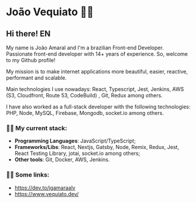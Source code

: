 # João Vequiato :man_technologist:

## Hi there! EN
My name is João Amaral and I'm a brazilian Front-end Developer. Passionate front-end developer with 14+ years of experience. So, welcome to my Github profile!

My mission is to make internet applications more beautiful, easier, reactive, performant and scalable.

Main technologies I use nowadays: React, Typescript, Jest, Jenkins, AWS (S3, Cloudfront, Route 53, CodeBuild) , Git, Redux among others.

I have also worked as a full-stack developer with the following technologies: PHP, Node, MySQL, Firebase, Mongodb, socket.io among others.

### :man_technologist: My current stack:
 - **Programming Languages**: JavaScript/TypeScript;
 - **Frameworks/Libs**: React, Nextjs, Gatsby, Node, Remix, Redux, Jest, React Testing Library, jotai, socket.io among others;
 - **Other tools**: Git, Docker, AWS, Jenkins.

### :man_technologist: Some links:
- https://dev.to/jgamaraalv
- https://www.vequiato.dev/
